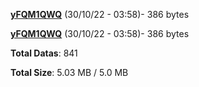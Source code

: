 [**yFQM1QWQ**](/data/yFQM1QWQ.txt) (30/10/22 - 03:58)- 386 bytes

[**yFQM1QWQ**](/data/yFQM1QWQ.txt) (30/10/22 - 03:58)- 386 bytes

**Total Datas**: 841

**Total Size**: 5.03 MB / 5.0 MB